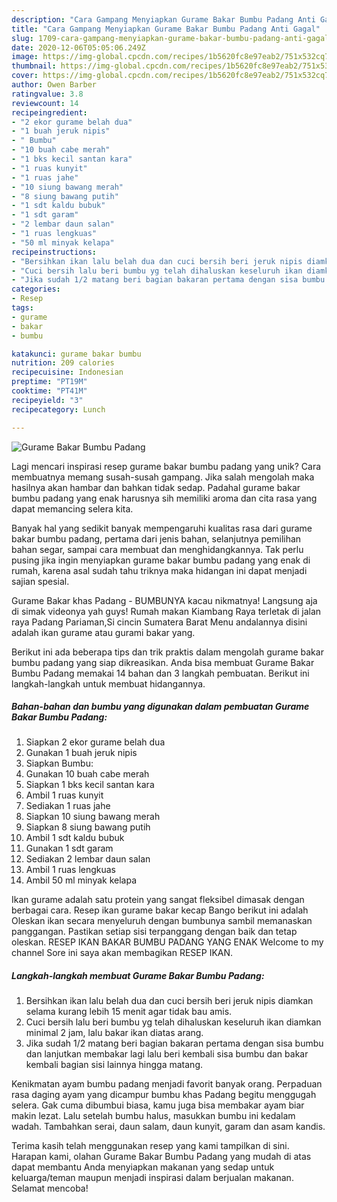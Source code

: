 ```yaml
---
description: "Cara Gampang Menyiapkan Gurame Bakar Bumbu Padang Anti Gagal"
title: "Cara Gampang Menyiapkan Gurame Bakar Bumbu Padang Anti Gagal"
slug: 1709-cara-gampang-menyiapkan-gurame-bakar-bumbu-padang-anti-gagal
date: 2020-12-06T05:05:06.249Z
image: https://img-global.cpcdn.com/recipes/1b5620fc8e97eab2/751x532cq70/gurame-bakar-bumbu-padang-foto-resep-utama.jpg
thumbnail: https://img-global.cpcdn.com/recipes/1b5620fc8e97eab2/751x532cq70/gurame-bakar-bumbu-padang-foto-resep-utama.jpg
cover: https://img-global.cpcdn.com/recipes/1b5620fc8e97eab2/751x532cq70/gurame-bakar-bumbu-padang-foto-resep-utama.jpg
author: Owen Barber
ratingvalue: 3.8
reviewcount: 14
recipeingredient:
- "2 ekor gurame belah dua"
- "1 buah jeruk nipis"
- " Bumbu"
- "10 buah cabe merah"
- "1 bks kecil santan kara"
- "1 ruas kunyit"
- "1 ruas jahe"
- "10 siung bawang merah"
- "8 siung bawang putih"
- "1 sdt kaldu bubuk"
- "1 sdt garam"
- "2 lembar daun salan"
- "1 ruas lengkuas"
- "50 ml minyak kelapa"
recipeinstructions:
- "Bersihkan ikan lalu belah dua dan cuci bersih beri jeruk nipis diamkan selama kurang lebih 15 menit agar tidak bau amis."
- "Cuci bersih lalu beri bumbu yg telah dihaluskan keseluruh ikan diamkan minimal 2 jam, lalu bakar ikan diatas arang."
- "Jika sudah 1/2 matang beri bagian bakaran pertama dengan sisa bumbu dan lanjutkan membakar lagi lalu beri kembali sisa bumbu dan bakar kembali bagian sisi lainnya hingga matang."
categories:
- Resep
tags:
- gurame
- bakar
- bumbu

katakunci: gurame bakar bumbu 
nutrition: 209 calories
recipecuisine: Indonesian
preptime: "PT19M"
cooktime: "PT41M"
recipeyield: "3"
recipecategory: Lunch

---
```



![Gurame Bakar Bumbu Padang](https://img-global.cpcdn.com/recipes/1b5620fc8e97eab2/751x532cq70/gurame-bakar-bumbu-padang-foto-resep-utama.jpg)

Lagi mencari inspirasi resep gurame bakar bumbu padang yang unik? Cara membuatnya memang susah-susah gampang. Jika salah mengolah maka hasilnya akan hambar dan bahkan tidak sedap. Padahal gurame bakar bumbu padang yang enak harusnya sih memiliki aroma dan cita rasa yang dapat memancing selera kita.

Banyak hal yang sedikit banyak mempengaruhi kualitas rasa dari gurame bakar bumbu padang, pertama dari jenis bahan, selanjutnya pemilihan bahan segar, sampai cara membuat dan menghidangkannya. Tak perlu pusing jika ingin menyiapkan gurame bakar bumbu padang yang enak di rumah, karena asal sudah tahu triknya maka hidangan ini dapat menjadi sajian spesial.

Gurame Bakar khas Padang - BUMBUNYA kacau nikmatnya! Langsung aja di simak videonya yah guys! Rumah makan Kiambang Raya terletak di jalan raya Padang Pariaman,Si cincin Sumatera Barat Menu andalannya disini adalah ikan gurame atau gurami bakar yang.


Berikut ini ada beberapa tips dan trik praktis dalam mengolah gurame bakar bumbu padang yang siap dikreasikan. Anda bisa membuat Gurame Bakar Bumbu Padang memakai 14 bahan dan 3 langkah pembuatan. Berikut ini langkah-langkah untuk membuat hidangannya.

<!--inarticleads1-->

##### Bahan-bahan dan bumbu yang digunakan dalam pembuatan Gurame Bakar Bumbu Padang:

1. Siapkan 2 ekor gurame belah dua
1. Gunakan 1 buah jeruk nipis
1. Siapkan  Bumbu:
1. Gunakan 10 buah cabe merah
1. Siapkan 1 bks kecil santan kara
1. Ambil 1 ruas kunyit
1. Sediakan 1 ruas jahe
1. Siapkan 10 siung bawang merah
1. Siapkan 8 siung bawang putih
1. Ambil 1 sdt kaldu bubuk
1. Gunakan 1 sdt garam
1. Sediakan 2 lembar daun salan
1. Ambil 1 ruas lengkuas
1. Ambil 50 ml minyak kelapa


Ikan gurame adalah satu protein yang sangat fleksibel dimasak dengan berbagai cara. Resep ikan gurame bakar kecap Bango berikut ini adalah Oleskan ikan secara menyeluruh dengan bumbunya sambil memanaskan panggangan. Pastikan setiap sisi terpanggang dengan baik dan tetap oleskan. RESEP IKAN BAKAR BUMBU PADANG YANG ENAK Welcome to my channel Sore ini saya akan membagikan RESEP IKAN. 

<!--inarticleads2-->

##### Langkah-langkah membuat Gurame Bakar Bumbu Padang:

1. Bersihkan ikan lalu belah dua dan cuci bersih beri jeruk nipis diamkan selama kurang lebih 15 menit agar tidak bau amis.
1. Cuci bersih lalu beri bumbu yg telah dihaluskan keseluruh ikan diamkan minimal 2 jam, lalu bakar ikan diatas arang.
1. Jika sudah 1/2 matang beri bagian bakaran pertama dengan sisa bumbu dan lanjutkan membakar lagi lalu beri kembali sisa bumbu dan bakar kembali bagian sisi lainnya hingga matang.


Kenikmatan ayam bumbu padang menjadi favorit banyak orang. Perpaduan rasa daging ayam yang dicampur bumbu khas Padang begitu menggugah selera. Gak cuma dibumbui biasa, kamu juga bisa membakar ayam biar makin lezat. Lalu setelah bumbu halus, masukkan bumbu ini kedalam wadah. Tambahkan serai, daun salam, daun kunyit, garam dan asam kandis. 

Terima kasih telah menggunakan resep yang kami tampilkan di sini. Harapan kami, olahan Gurame Bakar Bumbu Padang yang mudah di atas dapat membantu Anda menyiapkan makanan yang sedap untuk keluarga/teman maupun menjadi inspirasi dalam berjualan makanan. Selamat mencoba!
